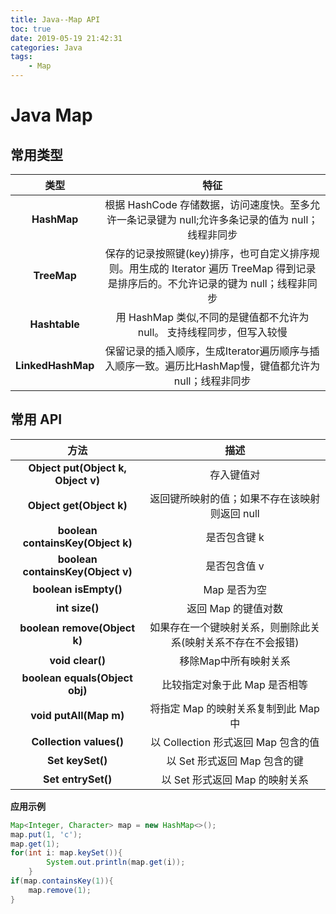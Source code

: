 ```yaml
---
title: Java--Map API
toc: true
date: 2019-05-19 21:42:31
categories: Java
tags: 
    - Map
---
```


# **Java Map**

## **常用类型**


类型 |特征 |
:-: | :-: | 
**HashMap** | 根据 HashCode 存储数据，访问速度快。至多允许一条记录键为 null;允许多条记录的值为 null；线程非同步 | 
**TreeMap** | 保存的记录按照键(key)排序，也可自定义排序规则。用生成的 Iterator 遍历 TreeMap 得到记录是排序后的。不允许记录的键为 null；线程非同步 |
**Hashtable** | 用 HashMap 类似,不同的是键值都不允许为 null。 支持线程同步，但写入较慢 |
**LinkedHashMap** | 保留记录的插入顺序，生成Iterator遍历顺序与插入顺序一致。遍历比HashMap慢，键值都允许为 null；线程非同步 |


## **常用 API**

方法 | 描述 |
:-: | :-: | 
**Object put(Object k, Object v)** | 存入键值对 | 
**Object get(Object k)** | 返回键所映射的值；如果不存在该映射则返回 null |
**boolean containsKey(Object k)** | 是否包含键 k |
**boolean containsKey(Object v)** | 是否包含值 v |
**boolean isEmpty()** | Map 是否为空 |
**int size()** | 返回 Map 的键值对数 |
**boolean remove(Object k)** | 如果存在一个键映射关系，则删除此关系(映射关系不存在不会报错) |
**void clear()** | 移除Map中所有映射关系 |
**boolean equals(Object obj)** | 比较指定对象于此 Map 是否相等 |
**void putAll(Map m)** | 将指定 Map 的映射关系复制到此 Map 中 |
**Collection values()** | 以 Collection 形式返回 Map 包含的值 |
**Set keySet()** | 以 Set 形式返回 Map 包含的键 |
**Set entrySet()** | 以 Set 形式返回 Map 的映射关系

**应用示例**

```Java
Map<Integer, Character> map = new HashMap<>();
map.put(1, 'c');
map.get(1);
for(int i: map.keySet()){
        System.out.println(map.get(i));
    }
if(map.containsKey(1)){
    map.remove(1);
}
```